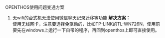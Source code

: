 OPENTHOS使用问题变通方案
1. 无wifi的台式机无法使用微信聊天记录迁移等功能
**解决方案：**  
使用无线网卡，注意要选择免驱动的，比如TP-LINK的TL-WN726N，使用前要先在windows上运行一下自带的程序，再回到openthos上即可直接使用。
